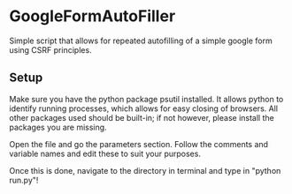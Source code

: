 # GoogleFormAutoFiller
Simple script that allows for repeated autofilling of a simple google form using CSRF principles.

## Setup
Make sure you have the python package psutil installed. It allows python to identify running processes, which allows for easy closing of browsers. All other packages used should be built-in; if not however, please install the packages you are missing.

Open the file and go the parameters section. Follow the comments and variable names and edit these to suit your purposes.

Once this is done, navigate to the directory in terminal and type in "python run.py"!
